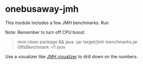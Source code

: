 # onebusaway-jmh
This module includes a few JMH benchmarks. Run

Note: Remember to turn off CPU boost.

> mvn clean package && java -jar target/jmh-benchmarks.jar GtfsBenchmark -rf json

Use a visualizer like [JMH visualizer](https://jmh.morethan.io/) to drill down on the numbers.
